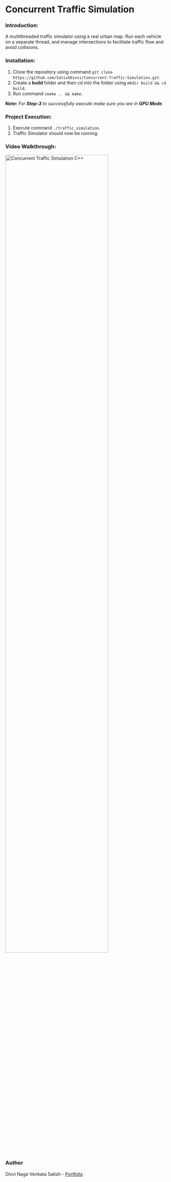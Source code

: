 # Concurrent Traffic Simulation

### Introduction:

A multithreaded traffic simulator using a real urban map. Run each vehicle on a separate thread, and manage intersections to facilitate traffic flow and avoid collisions.

### Installation:

1. Clone the repository using command `git clone https://github.com/SatishDivvi/Concurrent-Traffic-Simulation.git`.
2. Create a **build** folder and then cd into the folder using `mkdir build && cd build`.
3. Run command `cmake .. && make`.

**Note:** _For **Step-3** to successfully execute make sure you are in **GPU Mode**._ 

### Project Execution:

1. Execute command `./traffic_simulation`.
2. Traffic Simulator should now be running.

### Video Walkthrough:

<img src="https://i.imgur.com/SRsNf9G.gif" title="Concurrent Traffic Simulator" width="80%" alt="Concurrent Traffic Simulation C++" />

### Author

Divvi Naga Venkata Satish - [Portfolio](https://satishdivvi.github.io)
